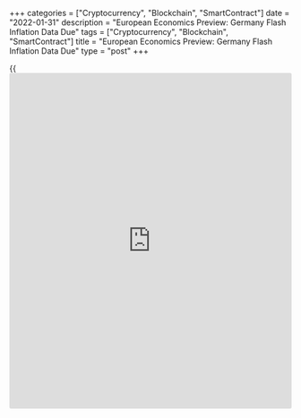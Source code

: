 +++
categories = ["Cryptocurrency", "Blockchain", "SmartContract"]
date = "2022-01-31"
description = "European Economics Preview: Germany Flash Inflation Data Due"
tags = ["Cryptocurrency", "Blockchain", "SmartContract"]
title = "European Economics Preview: Germany Flash Inflation Data Due"
type = "post"
+++

{{<iframe id="large-banner" src="https://www.bounty.group/#slide=17.0" width="100%" height="600" scrolling="no" style="border: 0px solid rgb(216, 221, 230); border-radius: 3px;">}}

Flash inflation data from Germany and quarterly national accounts from
euro area are due on Monday, headlining a busy day for the European
economic [news](https://www.letsplayfx.com/blog/forex-news-website/).

At 2.00 am ET, foreign trade from Turkey and unemployment data from
Denmark are due.  
  
At 3.00 am ET, Spain's INE releases flash consumer and harmonized prices
for January and retail sales for December. Harmonized consumer price
inflation is expected to slow to 5.5 percent from 6.6 percent in
December.  
  
At 4.00 am ET, Italy's Istat releases flash GDP data for the fourth
quarter. The [economy][1] is forecast to grow at a slower pace of 0.5
percent after rising 2.6 percent in the previous quarter.

At 5.00 am ET, Eurozone flash GDP data is due from Eurostat. Economists
forecast GDP to expand 0.3 percent sequentially, much slower than the
2.2 percent expansion in the third quarter.

At 8.00 am ET, Destatis is scheduled to issue Germany's flash consumer
and harmonized consumer prices for January. Consumer price inflation is
seen at 4.3 percent, slower than the 5.3 percent rise in December.

For comments and feedback [contact](https://www.playgroundfx.com/contact/): editorial@rtt[news](https://www.letsplayfx.com/blog/forex-news-website/).com

[Economic News][1]

 **What parts of the world are seeing the best (and worst) economic
performances lately? Click[here][2] to check out our [Econ Scorecard][2]
and find out! See up-to-the-moment [ranking](https://www.playgroundfx.com/blog/crypto-exchange-ranking/)s for the best and worst
performers in [GDP][2], [unemployment rate][3], [inflation][4] and much
more.**

   1. www.rtt[news](https://www.letsplayfx.com/blog/forex-news-website/).com/Content/EconomicNews.aspx
   2. www.rtt[news](https://www.letsplayfx.com/blog/forex-news-website/).com/economic-scorecard/world-rank/GDP/highest-performance.aspx
   3. www.rtt[news](https://www.letsplayfx.com/blog/forex-news-website/).com/economic-scorecard/world-rank/unemployment-rate/lowest-performance.aspx
   4. www.rtt[news](https://www.letsplayfx.com/blog/forex-news-website/).com/economic-scorecard/world-rank/CPI/highest-performance.aspx